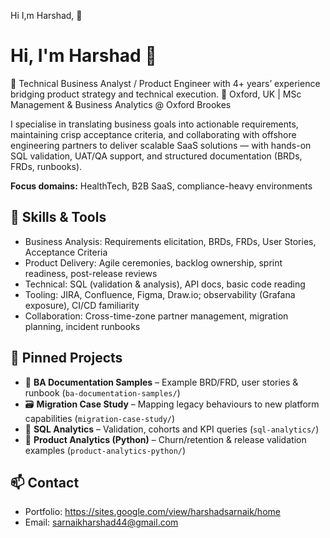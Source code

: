  Hi I,m Harshad, 👋

<!--
**Harshad-sarnaik/Harshad-sarnaik** is a ✨ _special_ ✨ repository because its `README.md` (this file) appears on your GitHub profile.

Here are some ideas to get you started:

- 🔭 I’m currently working on ...
- 🌱 I’m currently learning ...
- 👯 I’m looking to collaborate on ...
- 🤔 I’m looking for help with ...
- 💬 Ask me about ...
- 📫 How to reach me: ...
- 😄 Pronouns: ...
- ⚡ Fun fact: ...
-->
# Hi, I'm Harshad 👋

🚀 Technical Business Analyst / Product Engineer with 4+ years’ experience bridging product strategy and technical execution.
📍 Oxford, UK | MSc Management & Business Analytics @ Oxford Brookes

I specialise in translating business goals into actionable requirements, maintaining crisp acceptance criteria, and collaborating with offshore engineering partners to deliver scalable SaaS solutions — with hands-on SQL validation, UAT/QA support, and structured documentation (BRDs, FRDs, runbooks).

**Focus domains:** HealthTech, B2B SaaS, compliance-heavy environments

## 🔧 Skills & Tools
- Business Analysis: Requirements elicitation, BRDs, FRDs, User Stories, Acceptance Criteria
- Product Delivery: Agile ceremonies, backlog ownership, sprint readiness, post-release reviews
- Technical: SQL (validation & analysis), API docs, basic code reading
- Tooling: JIRA, Confluence, Figma, Draw.io; observability (Grafana exposure), CI/CD familiarity
- Collaboration: Cross-time-zone partner management, migration planning, incident runbooks

## 📂 Pinned Projects
- 📄 **BA Documentation Samples** – Example BRD/FRD, user stories & runbook (`ba-documentation-samples/`)
- 🗃️ **Migration Case Study** – Mapping legacy behaviours to new platform capabilities (`migration-case-study/`)
- 🧮 **SQL Analytics** – Validation, cohorts and KPI queries (`sql-analytics/`)
- 🐍 **Product Analytics (Python)** – Churn/retention & release validation examples (`product-analytics-python/`)

## 📫 Contact
- Portfolio: https://sites.google.com/view/harshadsarnaik/home
- Email: sarnaikharshad44@gmail.com
